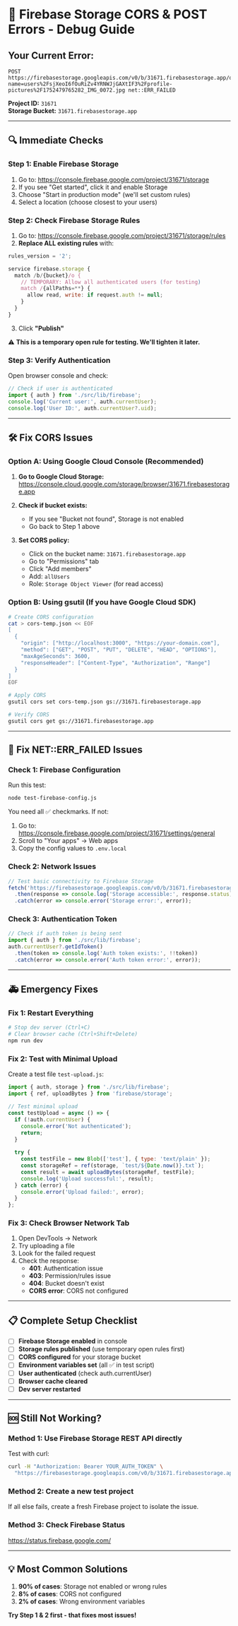 # 🚨 Firebase Storage CORS & POST Errors - Debug Guide

## **Your Current Error:**
```
POST https://firebasestorage.googleapis.com/v0/b/31671.firebasestorage.app/o?name=users%2FsjXeoI6fOuRiZv4YRNWJjGAXtIF3%2Fprofile-pictures%2F1752479765282_IMG_0072.jpg net::ERR_FAILED
```

**Project ID:** `31671`  
**Storage Bucket:** `31671.firebasestorage.app`

---

## 🔍 **Immediate Checks**

### **Step 1: Enable Firebase Storage**
1. Go to: https://console.firebase.google.com/project/31671/storage
2. If you see "Get started", click it and enable Storage
3. Choose "Start in production mode" (we'll set custom rules)
4. Select a location (choose closest to your users)

### **Step 2: Check Firebase Storage Rules**
1. Go to: https://console.firebase.google.com/project/31671/storage/rules
2. **Replace ALL existing rules** with:

```javascript
rules_version = '2';

service firebase.storage {
  match /b/{bucket}/o {
    // TEMPORARY: Allow all authenticated users (for testing)
    match /{allPaths=**} {
      allow read, write: if request.auth != null;
    }
  }
}
```

3. Click **"Publish"**

⚠️ **This is a temporary open rule for testing. We'll tighten it later.**

### **Step 3: Verify Authentication**
Open browser console and check:
```javascript
// Check if user is authenticated
import { auth } from './src/lib/firebase';
console.log('Current user:', auth.currentUser);
console.log('User ID:', auth.currentUser?.uid);
```

---

## 🛠️ **Fix CORS Issues**

### **Option A: Using Google Cloud Console (Recommended)**

1. **Go to Google Cloud Storage:**
   https://console.cloud.google.com/storage/browser/31671.firebasestorage.app

2. **Check if bucket exists:**
   - If you see "Bucket not found", Storage is not enabled
   - Go back to Step 1 above

3. **Set CORS policy:**
   - Click on the bucket name: `31671.firebasestorage.app`
   - Go to "Permissions" tab
   - Click "Add members"
   - Add: `allUsers`
   - Role: `Storage Object Viewer` (for read access)

### **Option B: Using gsutil (If you have Google Cloud SDK)**

```bash
# Create CORS configuration
cat > cors-temp.json << EOF
[
  {
    "origin": ["http://localhost:3000", "https://your-domain.com"],
    "method": ["GET", "POST", "PUT", "DELETE", "HEAD", "OPTIONS"],
    "maxAgeSeconds": 3600,
    "responseHeader": ["Content-Type", "Authorization", "Range"]
  }
]
EOF

# Apply CORS
gsutil cors set cors-temp.json gs://31671.firebasestorage.app

# Verify CORS
gsutil cors get gs://31671.firebasestorage.app
```

---

## 🔧 **Fix NET::ERR_FAILED Issues**

### **Check 1: Firebase Configuration**
Run this test:
```bash
node test-firebase-config.js
```

You need all ✅ checkmarks. If not:
1. Go to: https://console.firebase.google.com/project/31671/settings/general
2. Scroll to "Your apps" → Web apps
3. Copy the config values to `.env.local`

### **Check 2: Network Issues**
```javascript
// Test basic connectivity to Firebase Storage
fetch('https://firebasestorage.googleapis.com/v0/b/31671.firebasestorage.app/o')
  .then(response => console.log('Storage accessible:', response.status))
  .catch(error => console.error('Storage error:', error));
```

### **Check 3: Authentication Token**
```javascript
// Check if auth token is being sent
import { auth } from './src/lib/firebase';
auth.currentUser?.getIdToken()
  .then(token => console.log('Auth token exists:', !!token))
  .catch(error => console.error('Auth token error:', error));
```

---

## 🚑 **Emergency Fixes**

### **Fix 1: Restart Everything**
```bash
# Stop dev server (Ctrl+C)
# Clear browser cache (Ctrl+Shift+Delete)
npm run dev
```

### **Fix 2: Test with Minimal Upload**
Create a test file `test-upload.js`:

```javascript
import { auth, storage } from './src/lib/firebase';
import { ref, uploadBytes } from 'firebase/storage';

// Test minimal upload
const testUpload = async () => {
  if (!auth.currentUser) {
    console.error('Not authenticated');
    return;
  }
  
  try {
    const testFile = new Blob(['test'], { type: 'text/plain' });
    const storageRef = ref(storage, `test/${Date.now()}.txt`);
    const result = await uploadBytes(storageRef, testFile);
    console.log('Upload successful:', result);
  } catch (error) {
    console.error('Upload failed:', error);
  }
};
```

### **Fix 3: Check Browser Network Tab**
1. Open DevTools → Network
2. Try uploading a file
3. Look for the failed request
4. Check the response:
   - **401**: Authentication issue
   - **403**: Permission/rules issue  
   - **404**: Bucket doesn't exist
   - **CORS error**: CORS not configured

---

## 📋 **Complete Setup Checklist**

- [ ] **Firebase Storage enabled** in console
- [ ] **Storage rules published** (use temporary open rules first)
- [ ] **CORS configured** for your storage bucket
- [ ] **Environment variables set** (all ✅ in test script)
- [ ] **User authenticated** (check auth.currentUser)
- [ ] **Browser cache cleared**
- [ ] **Dev server restarted**

---

## 🆘 **Still Not Working?**

### **Method 1: Use Firebase Storage REST API directly**
Test with curl:
```bash
curl -H "Authorization: Bearer YOUR_AUTH_TOKEN" \
  "https://firebasestorage.googleapis.com/v0/b/31671.firebasestorage.app/o"
```

### **Method 2: Create a new test project**
If all else fails, create a fresh Firebase project to isolate the issue.

### **Method 3: Check Firebase Status**
https://status.firebase.google.com/

---

## 💡 **Most Common Solutions**

1. **90% of cases**: Storage not enabled or wrong rules
2. **8% of cases**: CORS not configured  
3. **2% of cases**: Wrong environment variables

**Try Step 1 & 2 first - that fixes most issues!**